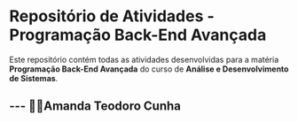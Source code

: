 # Repositório de Atividades - Programação Back-End Avançada

Este repositório contém todas as atividades desenvolvidas para a matéria **Programação Back-End Avançada** do curso de **Análise e Desenvolvimento de Sistemas**.

## --- 👩‍💻Amanda Teodoro Cunha
